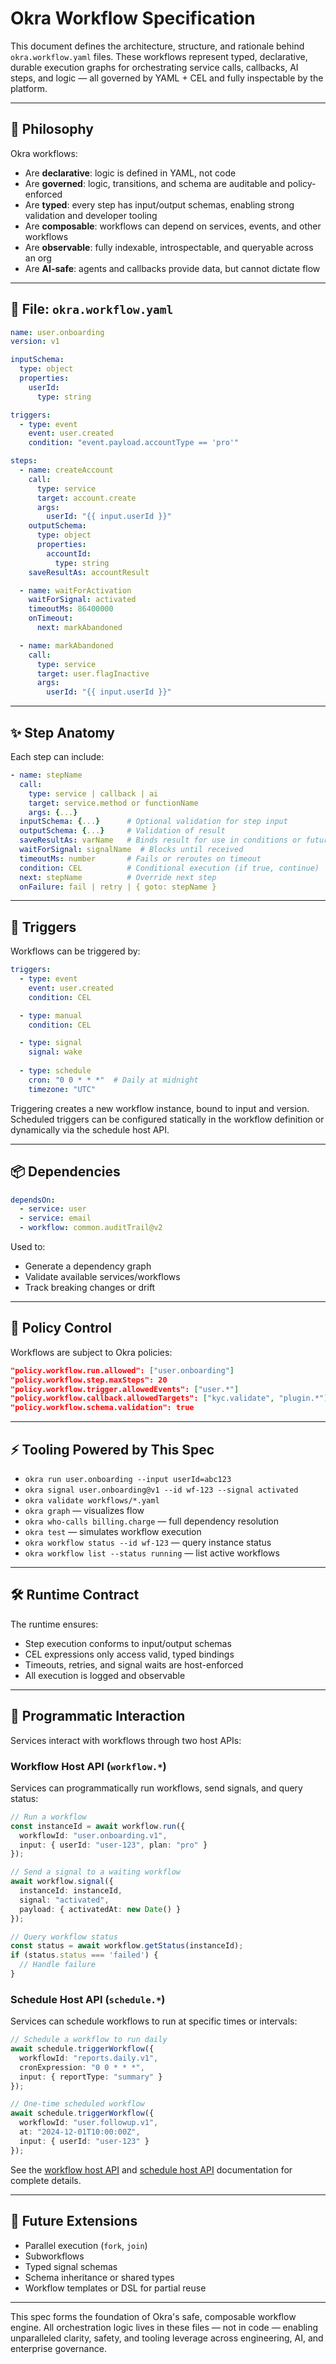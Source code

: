 # Okra Workflow Specification

This document defines the architecture, structure, and rationale behind `okra.workflow.yaml` files. These workflows represent typed, declarative, durable execution graphs for orchestrating service calls, callbacks, AI steps, and logic — all governed by YAML + CEL and fully inspectable by the platform.

---

## 🧠 Philosophy

Okra workflows:

- Are **declarative**: logic is defined in YAML, not code
- Are **governed**: logic, transitions, and schema are auditable and policy-enforced
- Are **typed**: every step has input/output schemas, enabling strong validation and developer tooling
- Are **composable**: workflows can depend on services, events, and other workflows
- Are **observable**: fully indexable, introspectable, and queryable across an org
- Are **AI-safe**: agents and callbacks provide data, but cannot dictate flow

---

## 📄 File: `okra.workflow.yaml`

```yaml
name: user.onboarding
version: v1

inputSchema:
  type: object
  properties:
    userId:
      type: string

triggers:
  - type: event
    event: user.created
    condition: "event.payload.accountType == 'pro'"

steps:
  - name: createAccount
    call:
      type: service
      target: account.create
      args:
        userId: "{{ input.userId }}"
    outputSchema:
      type: object
      properties:
        accountId:
          type: string
    saveResultAs: accountResult

  - name: waitForActivation
    waitForSignal: activated
    timeoutMs: 86400000
    onTimeout:
      next: markAbandoned

  - name: markAbandoned
    call:
      type: service
      target: user.flagInactive
      args:
        userId: "{{ input.userId }}"
```

---

## ✨ Step Anatomy

Each step can include:

```yaml
- name: stepName
  call:
    type: service | callback | ai
    target: service.method or functionName
    args: {...}
  inputSchema: {...}      # Optional validation for step input
  outputSchema: {...}     # Validation of result
  saveResultAs: varName   # Binds result for use in conditions or future args
  waitForSignal: signalName  # Blocks until received
  timeoutMs: number       # Fails or reroutes on timeout
  condition: CEL          # Conditional execution (if true, continue)
  next: stepName          # Override next step
  onFailure: fail | retry | { goto: stepName }
```

---

## 🔄 Triggers

Workflows can be triggered by:

```yaml
triggers:
  - type: event
    event: user.created
    condition: CEL

  - type: manual
    condition: CEL

  - type: signal
    signal: wake
    
  - type: schedule
    cron: "0 0 * * *"  # Daily at midnight
    timezone: "UTC"
```

Triggering creates a new workflow instance, bound to input and version. Scheduled triggers can be configured statically in the workflow definition or dynamically via the schedule host API.

---

## 📦 Dependencies

```yaml
dependsOn:
  - service: user
  - service: email
  - workflow: common.auditTrail@v2
```

Used to:

- Generate a dependency graph
- Validate available services/workflows
- Track breaking changes or drift

---

## 🔐 Policy Control

Workflows are subject to Okra policies:

```json
"policy.workflow.run.allowed": ["user.onboarding"]
"policy.workflow.step.maxSteps": 20
"policy.workflow.trigger.allowedEvents": ["user.*"]
"policy.workflow.callback.allowedTargets": ["kyc.validate", "plugin.*"]
"policy.workflow.schema.validation": true
```

---

## ⚡ Tooling Powered by This Spec

- `okra run user.onboarding --input userId=abc123`
- `okra signal user.onboarding@v1 --id wf-123 --signal activated`
- `okra validate workflows/*.yaml`
- `okra graph` — visualizes flow
- `okra who-calls billing.charge` — full dependency resolution
- `okra test` — simulates workflow execution
- `okra workflow status --id wf-123` — query instance status
- `okra workflow list --status running` — list active workflows

---

## 🛠️ Runtime Contract

The runtime ensures:

- Step execution conforms to input/output schemas
- CEL expressions only access valid, typed bindings
- Timeouts, retries, and signal waits are host-enforced
- All execution is logged and observable

---

## 🔌 Programmatic Interaction

Services interact with workflows through two host APIs:

### Workflow Host API (`workflow.*`)

Services can programmatically run workflows, send signals, and query status:

```typescript
// Run a workflow
const instanceId = await workflow.run({
  workflowId: "user.onboarding.v1",
  input: { userId: "user-123", plan: "pro" }
});

// Send a signal to a waiting workflow
await workflow.signal({
  instanceId: instanceId,
  signal: "activated",
  payload: { activatedAt: new Date() }
});

// Query workflow status
const status = await workflow.getStatus(instanceId);
if (status.status === 'failed') {
  // Handle failure
}
```

### Schedule Host API (`schedule.*`)

Services can schedule workflows to run at specific times or intervals:

```typescript
// Schedule a workflow to run daily
await schedule.triggerWorkflow({
  workflowId: "reports.daily.v1",
  cronExpression: "0 0 * * *",
  input: { reportType: "summary" }
});

// One-time scheduled workflow
await schedule.triggerWorkflow({
  workflowId: "user.followup.v1",
  at: "2024-12-01T10:00:00Z",
  input: { userId: "user-123" }
});
```

See the [workflow host API](./host-apis/workflow.md) and [schedule host API](./host-apis/schedule.md) documentation for complete details.

---

## 🧩 Future Extensions

- Parallel execution (`fork`, `join`)
- Subworkflows
- Typed signal schemas
- Schema inheritance or shared types
- Workflow templates or DSL for partial reuse

---

This spec forms the foundation of Okra's safe, composable workflow engine. All orchestration logic lives in these files — not in code — enabling unparalleled clarity, safety, and tooling leverage across engineering, AI, and enterprise governance.

